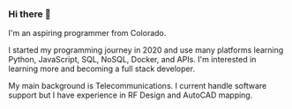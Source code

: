 ### Hi there 👋

<!--
**5280Pipedream/5280Pipedream** is a ✨ _special_ ✨ repository because its `README.md` (this file) appears on your GitHub profile.

Here are some ideas to get you started:

- 🔭 I’m currently working on ...
- 🌱 I’m currently learning ...
- 👯 I’m looking to collaborate on ...
- 🤔 I’m looking for help with ...
- 💬 Ask me about ...
- 📫 How to reach me: ...
- 😄 Pronouns: ...
- ⚡ Fun fact: ...
-->
I'm an aspiring programmer from Colorado.

I started my programming journey in 2020 and use many platforms learning Python, JavaScript, SQL, NoSQL, Docker, and APIs. I'm interested in learning more and becoming a full stack developer.

My main background is Telecommunications. I current handle software support but I have experience in RF Design and AutoCAD mapping.
